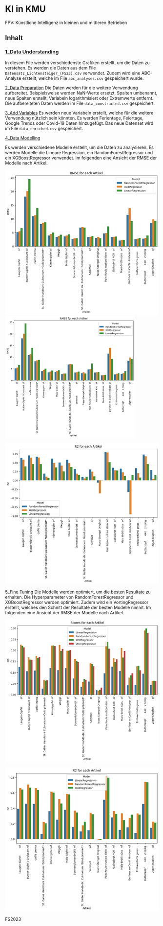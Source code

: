 # KI in KMU
FPV: Künstliche Intelligenz in kleinen und mittleren Betrieben

## Inhalt

### [1_Data Understanding](https://silvnst.github.io/else/1_Data%20Understanding.html)
In diesem File werden verschiedenste Grafiken erstellt, um die Daten zu verstehen. Es werden die Daten aus dem File `Datensatz_Lichtensteiger_(FS23).csv` verwendet. Zudem wird eine ABC-Analyse erstellt, welche im File `abc_analyses.csv` gespeichert wurde.

[2_Data Preparation](https://silvnst.github.io/else/2_Data%20Preparation.html)
Die Daten werden für die weitere Verwendung aufbereitet. Beispielsweise werden NaN-Werte ersetzt, Spalten umbenannt, neue Spalten erstellt, Variabeln logarithmisiert oder Extremwerte entfernt. Die aufbereiteten Daten werden im File `data_constructed.csv` gespeichert.

[3_Add Variables](https://silvnst.github.io/else/3_Add%20Variables.html)
Es werden neue Variabeln erstellt, welche für die weitere Verwendung nützlich sein könnten. Es werden Ferientage, Feiertage, Google Trends oder Covid-19 Daten hinzugefügt. Das neue Datenset wird im File `data_enriched.csv` gespeichert.

[4_Data Modelling](https://silvnst.github.io/else/4_Data%20Modelling.html)

Es werden verschiedene Modelle erstellt, um die Daten zu analysieren. Es werden Modelle die Lineare Regression, ein RandomForestRegressor und ein XGBoostRegressor verwendet. Im folgenden eine Ansicht der RMSE der Modelle nach Artikel.

![RMSE der Modelle](https://github.com/silvnst/KI-in-KMU/blob/main/img/4_rmse.png?raw=true)
<img src="https://github.com/silvnst/KI-in-KMU/blob/main/img/4_rmse.png?raw=true" width="auto" height="400" alt='rmse 4'>

![RMSE der Modelle](https://github.com/silvnst/KI-in-KMU/blob/main/img/4_r2.png?raw=true)


[5_Fine Tuning](https://silvnst.github.io/else/5_Fine%20Tuning.html)
Die Modelle werden optimiert, um die besten Resultate zu erhalten. Die Hyperparameter von RandomForestRegressor und XGBoostRegressor werden optimiert. Zudem wird ein VortingRegressor erstellt, welches den Schnitt der Resultate der besten Modelle nimmt. Im folgenden eine Ansicht der RMSE der Modelle nach Artikel.

![RMSE der Modelle](https://github.com/silvnst/KI-in-KMU/blob/main/img/5_rmse.png?raw=true)

![RMSE der Modelle](https://github.com/silvnst/KI-in-KMU/blob/main/img/5_r2.png?raw=true)


FS2023
